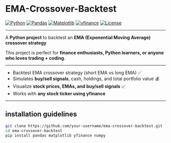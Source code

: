 # EMA-Crossover-Backtest

[![Python](https://img.shields.io/badge/Python-3776AB?style=for-the-badge&logo=python&logoColor=white)](https://www.python.org/) 
[![Pandas](https://img.shields.io/badge/Pandas-150458?style=for-the-badge&logo=pandas&logoColor=white)](https://pandas.pydata.org/) 
[![Matplotlib](https://img.shields.io/badge/Matplotlib-F58025?style=for-the-badge&logo=matplotlib&logoColor=white)](https://matplotlib.org/)
[![yfinance](https://img.shields.io/badge/yfinance-4B0082?style=for-the-badge&logoColor=white)](https://pypi.org/project/yfinance/)
[![License](https://img.shields.io/badge/License-MIT-pink?style=for-the-badge)](LICENSE)

---

A **Python project** to backtest an **EMA (Exponential Moving Average) crossover strategy**

This project is perfect for **finance enthusiasts, Python learners, or anyone who loves trading + coding**.  

---
- Backtest EMA crossover strategy (short EMA vs long EMA) ✅
- Simulates **buy/sell signals**, cash, holdings, and total portfolio value 💰
- Visualize **stock prices, EMAs, and buy/sell signals** 📈
- Works with **any stock ticker using yfinance**

---

## installation guidelines
```bash
git clone https://github.com/your-username/ema-crossover-backtest.git
cd ema-crossover-backtest
pip install pandas matplotlib yfinance numpy
